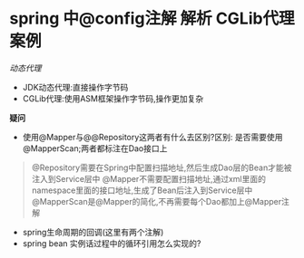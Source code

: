 # spring 中@config注解 解析 CGLib代理 案例

*动态代理*

- JDK动态代理:直接操作字节码
- CGLib代理:使用ASM框架操作字节码,操作更加复杂

<b>疑问</b>
- 使用@Mapper与@@Repository这两者有什么去区别?区别: 是否需要使用@MapperScan;两者都标注在Dao接口上

>@Repository需要在Spring中配置扫描地址,然后生成Dao层的Bean才能被注入到Service层中
>@Mapper不需要配置扫描地址,通过xml里面的namespace里面的接口地址,生成了Bean后注入到Service层中
>@MapperScan是@Mapper的简化,不再需要每个Dao都加上@Mapper注解

- spring生命周期的回调(这里有两个注解)
- spring bean 实例话过程中的循环引用怎么实现的?

